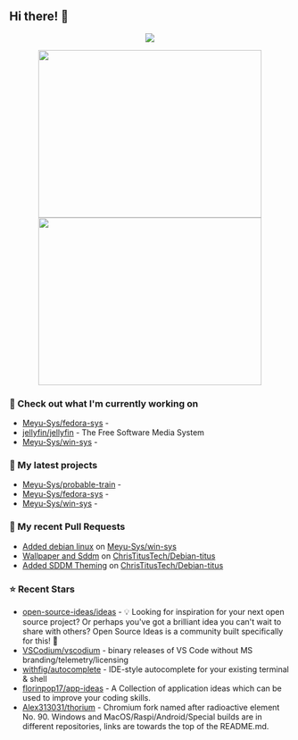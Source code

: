 ## Hi there! 👋

<p align="center"><a href="https://github.com/anuraghazra/github-readme-stats">
  <img align="center" src="https://github-readme-stats.vercel.app/api?username=Meyu-Sys&show_icons=true&theme=aura_dark" />
</a></p>

<p align="center"><a href="https://wakatime.com/@meyu">
  <img align="center" width="400" height="300" src="https://wakatime.com/share/@meyu/3602f6a4-4a98-4c61-b720-31a83ac5cc61.svg" />
</a>
<a href="https://wakatime.com/@meyu">
  <img align="center" width="400" height="300" src="https://wakatime.com/share/@meyu/b854cb88-473a-4974-9484-9720c9e06922.svg" />
</a></p>


### 👷 Check out what I'm currently working on

- [Meyu-Sys/fedora-sys](https://github.com/Meyu-Sys/fedora-sys) - 
- [jellyfin/jellyfin](https://github.com/jellyfin/jellyfin) - The Free Software Media System
- [Meyu-Sys/win-sys](https://github.com/Meyu-Sys/win-sys) - 
### 🌱 My latest projects

- [Meyu-Sys/probable-train](https://github.com/Meyu-Sys/probable-train) - 
- [Meyu-Sys/fedora-sys](https://github.com/Meyu-Sys/fedora-sys) - 
- [Meyu-Sys/win-sys](https://github.com/Meyu-Sys/win-sys) - 
### 🔨 My recent Pull Requests

- [Added debian linux](https://github.com/Meyu-Sys/win-sys/pull/1) on [Meyu-Sys/win-sys](https://github.com/Meyu-Sys/win-sys)
- [Wallpaper and Sddm](https://github.com/ChrisTitusTech/Debian-titus/pull/47) on [ChrisTitusTech/Debian-titus](https://github.com/ChrisTitusTech/Debian-titus)
- [Added SDDM Theming](https://github.com/ChrisTitusTech/Debian-titus/pull/41) on [ChrisTitusTech/Debian-titus](https://github.com/ChrisTitusTech/Debian-titus)
### ⭐ Recent Stars

- [open-source-ideas/ideas](https://github.com/open-source-ideas/ideas) - 💡 Looking for inspiration for your next open source project? Or perhaps you&#39;ve got a brilliant idea you can&#39;t wait to share with others? Open Source Ideas is a community built specifically for this! 👋
- [VSCodium/vscodium](https://github.com/VSCodium/vscodium) - binary releases of VS Code without MS branding/telemetry/licensing
- [withfig/autocomplete](https://github.com/withfig/autocomplete) - IDE-style autocomplete for your existing terminal &amp; shell
- [florinpop17/app-ideas](https://github.com/florinpop17/app-ideas) - A Collection of application ideas which can be used to improve your coding skills.
- [Alex313031/thorium](https://github.com/Alex313031/thorium) - Chromium fork named after radioactive element No. 90. Windows and MacOS/Raspi/Android/Special builds are in different repositories, links are towards the top of the README.md.
  
